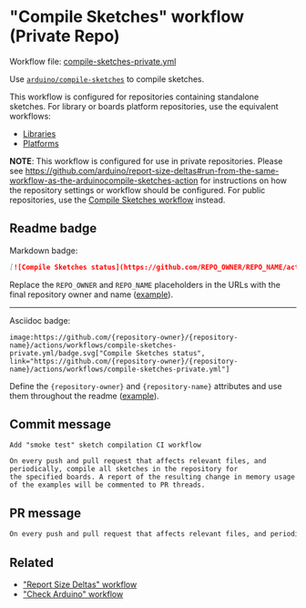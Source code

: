 # "Compile Sketches" workflow (Private Repo)

Workflow file: [compile-sketches-private.yml](compile-sketches-private.yml)

Use [`arduino/compile-sketches`](https://github.com/arduino/compile-sketches) to compile sketches.

This workflow is configured for repositories containing standalone sketches. For library or boards platform repositories, use the equivalent workflows:

- [Libraries](compile-examples-private.md)
- [Platforms](compile-platform-examples-private.md)

**NOTE**: This workflow is configured for use in private repositories. Please see https://github.com/arduino/report-size-deltas#run-from-the-same-workflow-as-the-arduinocompile-sketches-action for instructions on how the repository settings or workflow should be configured. For public repositories, use the [Compile Sketches workflow](compile-sketches.md) instead.

## Readme badge

Markdown badge:

```markdown
[![Compile Sketches status](https://github.com/REPO_OWNER/REPO_NAME/actions/workflows/compile-sketches-private.yml/badge.svg)](https://github.com/REPO_OWNER/REPO_NAME/actions/workflows/compile-sketches-private.yml)
```

Replace the `REPO_OWNER` and `REPO_NAME` placeholders in the URLs with the final repository owner and name ([example](https://raw.githubusercontent.com/arduino-libraries/ArduinoIoTCloud/master/README.md)).

---

Asciidoc badge:

```adoc
image:https://github.com/{repository-owner}/{repository-name}/actions/workflows/compile-sketches-private.yml/badge.svg["Compile Sketches status", link="https://github.com/{repository-owner}/{repository-name}/actions/workflows/compile-sketches-private.yml"]
```

Define the `{repository-owner}` and `{repository-name}` attributes and use them throughout the readme ([example](https://raw.githubusercontent.com/arduino-libraries/WiFiNINA/master/README.adoc)).

## Commit message

```
Add "smoke test" sketch compilation CI workflow

On every push and pull request that affects relevant files, and periodically, compile all sketches in the repository for
the specified boards. A report of the resulting change in memory usage of the examples will be commented to PR threads.
```

## PR message

```markdown
On every push and pull request that affects relevant files, and periodically, use [the `arduino/compile-sketches` action](https://github.com/arduino/compile-sketches) to compile all sketches in the repository for the specified boards. [The `arduino/report-size-deltas` action](https://github.com/arduino/report-size-deltas) is used to comment a report of the resulting change in memory usage of the examples to the PR thread.
```

## Related

- ["Report Size Deltas" workflow](report-size-deltas.md)
- ["Check Arduino" workflow](check-arduino.md)
